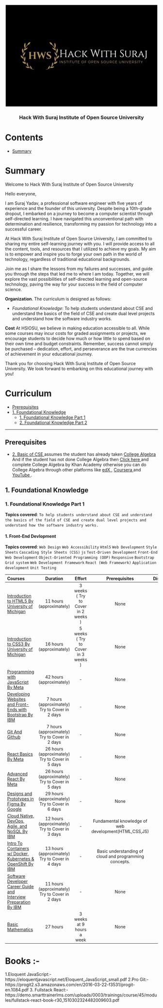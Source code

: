 <div align="center" style="text-align: center">
<img src="./hws.jpeg" alt="Open Source Society logo"/>
<h3>Hack With Suraj Institute of Open Source University</h3>
</div>

# Contents

- [Summary](#summary)


# Summary
Welcome to Hack With Suraj Institute of Open Source University

Hello everyone,

I am Suraj Yadav, a professional software engineer with five years of experience and the founder of this university. Despite being a 10th-grade dropout, I embarked on a journey to become a computer scientist through self-directed learning. I have navigated this unconventional path with determination and resilience, transforming my passion for technology into a successful career.

At Hack With Suraj Institute of Open Source University, I am committed to sharing my entire self-learning journey with you. I will provide access to all the content, tools, and resources that I utilized to achieve my goals. My aim is to empower and inspire you to forge your own path in the world of technology, regardless of traditional educational backgrounds.

Join me as I share the lessons from my failures and successes, and guide you through the steps that led me to where I am today. Together, we will explore the vast possibilities of self-directed learning and open-source technology, paving the way for your success in the field of computer science.

**Organization**. The curriculum is designed as follows:
- *Foundational Knowledge*: To help students understand about CSE and understand the basics of the field of CSE and create dual level projects and understand how the software industry works.
<!-- - *Basic of CSE*: To understand the real requirement of Mathematics and Physics to become a Computer Scientist and to get the first stop in the journey of becoming a Computer Scientist by self-learning path. -->




**Cost** At HSIOSU, we believe in making education accessible to all. While some courses may incur costs for graded assignments or projects, we encourage students to decide how much or how little to spend based on their own time and budget constraints. Remember, success cannot simply be purchased – dedication, effort, and perseverance are the true currencies of achievement in your educational journey.

Thank you for choosing Hack With Suraj Institute of Open Source University. We look forward to embarking on this educational journey with you!


# Curriculum


- [Prerequisites](https://github.com/Hack-With-Suraj/Hack-With-Suraj-Institute-of-Open-Source-University?tab=readme-ov-file#prerequisites)
- [1. Foundational Knowledge ](https://github.com/Hack-With-Suraj/Hack-With-Suraj-Institute-of-Open-Source-University?tab=readme-ov-file#1-foundational-knowledge)
  - [1. Foundational Knowledge Part 1 ](https://github.com/Hack-With-Suraj/Hack-With-Suraj-Institute-of-Open-Source-University?tab=readme-ov-file#1-foundational-knowledge-part-1)
  - [2. Foundational Knowledge Part 2 ](https://github.com/Hack-With-Suraj/Hack-With-Suraj-Institute-of-Open-Source-University?tab=readme-ov-file#2-foundational-knowledge-part-2)
<!-- - [2. Basic of CSE  ](https://github.com/Hack-With-Suraj/Hack-With-Suraj-Institute-of-Open-Source-University?tab=readme-ov-file#2-basic-of-cse)
  - [1. Basic of CSE Part 1 ](https://github.com/Hack-With-Suraj/Hack-With-Suraj-Institute-of-Open-Source-University?tab=readme-ov-file#1-basic-of-cse-part-1)
  - [2. Basic of CSE Part 2 ](https://github.com/Hack-With-Suraj/Hack-With-Suraj-Institute-of-Open-Source-University?tab=readme-ov-file#2-basic-of-cse-part-2)  -->

 

---


## Prerequisites

- [2. Basic of CSE ](https://github.com/Hack-With-Suraj/Hack-With-Suraj-Institute-of-Open-Source-University?tab=readme-ov-file#1-basic-of-cse)
 assumes the student has already taken  [ College Algebra ](https://www.khanacademy.org/math/college-algebra) And if the student has not done College Algebra then [ Click here ](https://www.khanacademy.org/math/college-algebra) and complete College Algebra by Khan Academy otherwise you can do College Algebra through other platforms like [ edX ](https://edx.org/), [ Coursera ](https://www.coursera.org/) and [ YouTube ](https://www.youtube.com/).


## 1. Foundational Knowledge 

### 1. Foundational Knowledge Part 1

**Topics covered**:
`To help students understand about CSE and understand the basics of the field of CSE and create dual level projects and understand how the software industry works.`


#### 1. Front-End Devlopment

**Topics covered**:
`Web Design`
`Web Accessibility`
`Html5`
`Web Development`
`Style Sheets`
`Cascading Style Sheets (CSS)`
`js`
`Test-Driven Development`
`Front-End Web Development`
`Object-Oriented Programming (OOP)`
`Responsive`
`Bootstrap`
`Grid system`
`Web Development Framework`
`React (Web Framework)`
`Application development`
`Unit Testing`

Courses | Duration | Effort | Prerequisites | Discussion
:-- | :--: | :--: | :--: | :--:
[Introduction to HTML5 By University of Michigan ](https://www.coursera.org/learn/html) | 11 hours (approximately) | 3 weeks ( Try to Cover in 2 weeks ) | None | [chat](https://discord.com/channels/1252208976309784747/1252213545118994565)
[Introduction to CSS3 By University of Michigan ](https://www.coursera.org/learn/introcss) | 16 hours (approximately) | 5 weeks ( Try to Cover in 3 weeks ) | None | [chat](https://discord.com/channels/1252208976309784747/1252213794269171792)
[Programming with JavaScript By Meta ](https://www.coursera.org/learn/programming-with-javascript) | 42 hours (approximately) | - | None | [chat](https://discord.com/channels/1252208976309784747/1252213898426318899)
[Developing Websites and Front-Ends with Bootstrap By IBM ](https://www.coursera.org/learn/developing-websites-and-front-ends-with-bootstrap) | 7 hours (approximately) Try to Cover in 2 days | - | None | [chat](https://discord.com/channels/1252208976309784747/1252213954198110289)
[Git And Github ](https://www.coursera.org/learn/git-for-beginners) | 7 hours (approximately) Try to Cover in 2 days |-|  None | [chat](https://discord.com/channels/1252208976309784747/1252214006350090330)
[React Basics By Meta ](https://www.coursera.org/learn/react-basics) | 26 hours (approximately) Try to Cover in 5 days | - | None | [chat](https://discord.com/channels/1252208976309784747/1252214077519036457)
[Advanced React By Meta ](https://www.coursera.org/learn/advanced-react) | 26 hours (approximately) Try to Cover in 5 days | - | None | [chat](https://discord.com/channels/1252208976309784747/1252214132007239824)
[Designs and Prototypes in Figma By Google ](https://www.coursera.org/learn/high-fidelity-designs-prototype) | 29 hours (approximately) Try to Cover in 6 days | - | None | [chat](https://discord.com/channels/1252208976309784747/1253396698340917290)
[Cloud Native, DevOps, Agile, and NoSQL By IBM  ](https://www.coursera.org/learn/cloud-native-devops-agile-nosql) | 12 hours (approximately) Try to Cover in 3 days | - | Fundamental knowledge of web development(HTML,CSS,JS)  | [chat](https://discord.com/channels/1252208976309784747/1253397677761106025)
[Intro To Containers w/ Docker, Kubernetes & OpenShift By IBM ](https://www.coursera.org/learn/ibm-containers-docker-kubernetes-openshift) | 13 hours (approximately) Try to Cover in 4 days | - | Basic understanding of cloud and programming concepts.  | [chat](https://discord.com/channels/1252208976309784747/1253398969279840398)
[Software Developer Career Guide and Interview Preparation By IBM ](https://www.coursera.org/learn/software-developer-career-guide-and-interview-preparation) | 11 hours (approximately) Try to Cover in 2 days | - | None  | [chat](https://discord.com/channels/1252208976309784747/1253399791405371484)
[Basic Mathematics ](https://www.coursera.org/learn/basicmathematics/) | 27 hours | 3 weeks at 9 hours a week | None  | [chat](https://discord.com/channels/1252208976309784747/1262110925318783036)


<h1>Books :- </h1>
1.Eloquent JavaScript:- https://eloquentjavascript.net/Eloquent_JavaScript_small.pdf
2.Pro Git:- https://progit2.s3.amazonaws.com/en/2016-03-22-f3531/progit-en.1084.pdf
3. Fullstack React:- https://demo.smarttrainerlms.com/uploads/0003/trainings/course/45/modules/fullstack-react-book-r30_1510302324482009603.pdf


<!-- 
#### 2. Back-End Devlopment

**Topics covered**:

Courses | Duration | Effort | Prerequisites | Discussion
:-- | :--: | :--: | :--: | :--:
[Back-End Developer Professional by Meta](https://www.coursera.org/professional-certificates/meta-back-end-developer) | 5 months  | 14 hours a week | None | [chat](https://discord.gg/syA242Z)



## 2. Foundational Knowledge Part 2

**Topics covered**:
`Introduction to Programming (python)`
`Calculus and Linear Algebra`
`Mechanics, thermodynamics, waves`
`Basic Electronics`
`Communication Skills`

#### 1. Introduction to Programming (python)

**Topics covered**:
`Json`
`Xml`
`Database (DBMS)`
`Simple Algorithm`
`Python Programming`
`Problem Solving`
`Computation`

Courses | Duration | Effort | Prerequisites | Discussion
:-- | :--: | :--: | :--: | :--:
[Python for Everybody Specialization By Charles Russell Severance](https://www.coursera.org/specializations/python) | 2 months | 10 hours a week | None | [chat](https://discord.gg/syA242Z)
[Computational Thinking for Problem Solving By Susan Davidson](https://www.coursera.org/learn/computational-thinking-problem-solving) | 3 weeks |  6 hours a week | None | [chat](https://discord.gg/syA242Z)

#### 2. Mathematics I : Calculus and Linear Algebra

**Topics covered**:
`logic`
`Mathematics`
`Calculus`
`Matrix Analysis`

Courses | Duration | Effort | Prerequisites | Discussion
:-- | :--: | :--: | :--: | :--:
[Introduction to Calculus By the university of Sydney](https://www.coursera.org/learn/introduction-to-calculus) | 3 weeks | 19 hours a week | none | [chat](https://discord.gg/syA242Z)
[Linear Algebra from Elementary to Advanced Specialization By Johns Hopkins University ](https://www.coursera.org/specializations/linear-algebra-elementary-to-advanced) | 1 month | 10 hours a week | [Completion of College Algebra](https://www.khanacademy.org/math/college-algebra) | [chat](https://discord.gg/syA242Z)

#### 2. Physics for Engineers I

**Topics covered**:
`Mechanics`
`thermodynamics`
`waves`

Courses | Duration | Effort | Prerequisites | Discussion
:-- | :--: | :--: | :--: | :--:
[Introduction to Mechanics Specialization By Rice University ](https://www.coursera.org/specializations/introduction-to-mechanics) | 2 months | 10 hours a week | good understanding of algebra, geometry, and trigonometry | [chat](https://discord.gg/syA242Z)
[Energy and Thermodynamics By Harvard University ](https://www.classcentral.com/course/chemistry-harvard-university-energy-and-thermodyn-61435) | 10 week | 4-8 hours a week | None | [chat](https://discord.gg/syA242Z)
[Waves By Dr Juan Klopper ](https://www.classcentral.com/course/youtube-physics-waves-90893) | 11 hours| - | None | [chat](https://discord.gg/syA242Z)

#### 3. Communication Skills

**Topics covered**:
`Oral Communication for Engineering Leaders`
`Interpersonal Communication for Engineering Leaders`
`Writing Skills for Engineering Leaders`

Courses | Duration | Effort | Prerequisites | Discussion
:-- | :--: | :--: | :--: | :--:
[Communication Skills for Engineers Specialization By Rice University ](https://www.coursera.org/specializations/leadership-communication-engineers#courses) | 2 month | 10 hours a week | None | [chat](https://discord.gg/syA242Z)








## 2. Basic of CSE 

### 1. Basic of CSE Part 1

**Topics covered**:
`Introduction to Programming (python)`
`Calculus and Linear Algebra`
`Mechanics, thermodynamics, waves`
`Basic Electronics`
`Communication Skills`

#### 1. Introduction to Programming (python)

**Topics covered**:
`Json`
`Xml`
`Database (DBMS)`
`Simple Algorithm`
`Python Programming`
`Problem Solving`
`Computation`

Courses | Duration | Effort | Prerequisites | Discussion
:-- | :--: | :--: | :--: | :--:
[Python for Everybody Specialization By Charles Russell Severance](https://www.coursera.org/specializations/python) | 2 months | 10 hours a week | None | [chat](https://discord.gg/syA242Z)
[Computational Thinking for Problem Solving By Susan Davidson](https://www.coursera.org/learn/computational-thinking-problem-solving) | 3 weeks |  6 hours a week | None | [chat](https://discord.gg/syA242Z)

#### 2. Mathematics I : Calculus and Linear Algebra

**Topics covered**:
`logic`
`Mathematics`
`Calculus`
`Matrix Analysis`

Courses | Duration | Effort | Prerequisites | Discussion
:-- | :--: | :--: | :--: | :--:
[Introduction to Calculus By the university of Sydney](https://www.coursera.org/learn/introduction-to-calculus) | 3 weeks | 19 hours a week | none | [chat](https://discord.gg/syA242Z)
[Linear Algebra from Elementary to Advanced Specialization By Johns Hopkins University ](https://www.coursera.org/specializations/linear-algebra-elementary-to-advanced) | 1 month | 10 hours a week | [Completion of College Algebra](https://www.khanacademy.org/math/college-algebra) | [chat](https://discord.gg/syA242Z)

#### 2. Physics for Engineers I

**Topics covered**:
`Mechanics`
`thermodynamics`
`waves`

Courses | Duration | Effort | Prerequisites | Discussion
:-- | :--: | :--: | :--: | :--:
[Introduction to Mechanics Specialization By Rice University ](https://www.coursera.org/specializations/introduction-to-mechanics) | 2 months | 10 hours a week | good understanding of algebra, geometry, and trigonometry | [chat](https://discord.gg/syA242Z)
[Energy and Thermodynamics By Harvard University ](https://www.classcentral.com/course/chemistry-harvard-university-energy-and-thermodyn-61435) | 10 week | 4-8 hours a week | None | [chat](https://discord.gg/syA242Z)
[Waves By Dr Juan Klopper ](https://www.classcentral.com/course/youtube-physics-waves-90893) | 11 hours| - | None | [chat](https://discord.gg/syA242Z)

#### 3. Communication Skills

**Topics covered**:
`Oral Communication for Engineering Leaders`
`Interpersonal Communication for Engineering Leaders`
`Writing Skills for Engineering Leaders`

Courses | Duration | Effort | Prerequisites | Discussion
:-- | :--: | :--: | :--: | :--:
[Communication Skills for Engineers Specialization By Rice University ](https://www.coursera.org/specializations/leadership-communication-engineers#courses) | 2 month | 10 hours a week | None | [chat](https://discord.gg/syA242Z)


### 2. Basic of CSE Part 2

**Topics covered**:
`Introduction to Programming (python)`
`Calculus and Linear Algebra`
`Mechanics, thermodynamics, waves`
`Basic Electronics`
`Communication Skills`

#### 1. Introduction to Programming (python)

**Topics covered**:
`Json`
`Xml`
`Database (DBMS)`
`Simple Algorithm`
`Python Programming`
`Problem Solving`
`Computation`

Courses | Duration | Effort | Prerequisites | Discussion
:-- | :--: | :--: | :--: | :--:
[Python for Everybody Specialization By Charles Russell Severance](https://www.coursera.org/specializations/python) | 2 months | 10 hours a week | None | [chat](https://discord.gg/syA242Z)
[Computational Thinking for Problem Solving By Susan Davidson](https://www.coursera.org/learn/computational-thinking-problem-solving) | 3 weeks |  6 hours a week | None | [chat](https://discord.gg/syA242Z)

#### 2. Mathematics I : Calculus and Linear Algebra

**Topics covered**:
`logic`
`Mathematics`
`Calculus`
`Matrix Analysis`

Courses | Duration | Effort | Prerequisites | Discussion
:-- | :--: | :--: | :--: | :--:
[Introduction to Calculus By the university of Sydney](https://www.coursera.org/learn/introduction-to-calculus) | 3 weeks | 19 hours a week | none | [chat](https://discord.gg/syA242Z)
[Linear Algebra from Elementary to Advanced Specialization By Johns Hopkins University ](https://www.coursera.org/specializations/linear-algebra-elementary-to-advanced) | 1 month | 10 hours a week | [Completion of College Algebra](https://www.khanacademy.org/math/college-algebra) | [chat](https://discord.gg/syA242Z)

#### 2. Physics for Engineers I

**Topics covered**:
`Mechanics`
`thermodynamics`
`waves`

Courses | Duration | Effort | Prerequisites | Discussion
:-- | :--: | :--: | :--: | :--:
[Introduction to Mechanics Specialization By Rice University ](https://www.coursera.org/specializations/introduction-to-mechanics) | 2 months | 10 hours a week | good understanding of algebra, geometry, and trigonometry | [chat](https://discord.gg/syA242Z)
[Energy and Thermodynamics By Harvard University ](https://www.classcentral.com/course/chemistry-harvard-university-energy-and-thermodyn-61435) | 10 week | 4-8 hours a week | None | [chat](https://discord.gg/syA242Z)
[Waves By Dr Juan Klopper ](https://www.classcentral.com/course/youtube-physics-waves-90893) | 11 hours| - | None | [chat](https://discord.gg/syA242Z)

#### 3. Communication Skills

**Topics covered**:
`Oral Communication for Engineering Leaders`
`Interpersonal Communication for Engineering Leaders`
`Writing Skills for Engineering Leaders`

Courses | Duration | Effort | Prerequisites | Discussion
:-- | :--: | :--: | :--: | :--:
[Communication Skills for Engineers Specialization By Rice University ](https://www.coursera.org/specializations/leadership-communication-engineers#courses) | 2 month | 10 hours a week | None | [chat](https://discord.gg/syA242Z)
 -->
